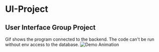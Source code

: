 # UI-Project
User Interface Group Project
----------------------------------
Gif shows the program connected to the backend. The code can't be run without env access to the database.
![Demo Animation](assets/demo.gif?raw=true)
